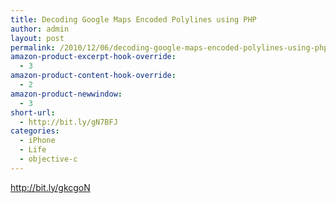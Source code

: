```yaml
---
title: Decoding Google Maps Encoded Polylines using PHP
author: admin
layout: post
permalink: /2010/12/06/decoding-google-maps-encoded-polylines-using-php/
amazon-product-excerpt-hook-override:
  - 3
amazon-product-content-hook-override:
  - 2
amazon-product-newwindow:
  - 3
short-url:
  - http://bit.ly/gN7BFJ
categories:
  - iPhone
  - Life
  - objective-c
---
```

<http://bit.ly/gkcgoN>